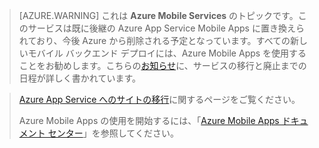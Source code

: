 >[AZURE.WARNING] これは **Azure Mobile Services** のトピックです。このサービスは既に後継の Azure App Service Mobile Apps に置き換えられており、今後 Azure から削除される予定となっています。すべての新しいモバイル バックエンド デプロイには、Azure Mobile Apps を使用することをお勧めします。こちらの[お知らせ](https://azure.microsoft.com/blog/transition-of-azure-mobile-services/)に、サービスの移行と廃止までの日程が詳しく書かれています。

> [Azure App Service へのサイトの移行](../articles/app-service-mobile/app-service-mobile-migrating-from-mobile-services.md)に関するページをご覧ください。
>
> Azure Mobile Apps の使用を開始するには、「[Azure Mobile Apps ドキュメント センター](https://azure.microsoft.com/documentation/learning-paths/appservice-mobileapps/)」を参照してください。
